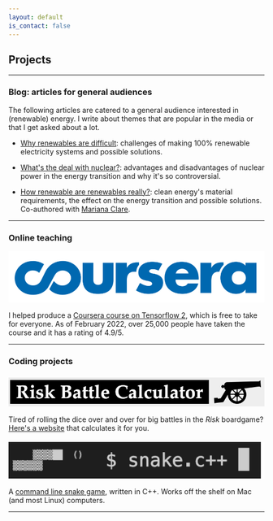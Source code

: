 ```yaml
---
layout: default
is_contact: false
---
```


## Projects

---

### Blog: articles for general audiences

The following articles are catered to a general audience interested in (renewable) energy. I write about themes that are popular in the media or that I get asked about a lot.

* [Why renewables are difficult](why_renewables_are_difficult): challenges of making 100% renewable electricity systems and possible solutions.

* [What's the deal with nuclear?](whats_the_deal_with_nuclear): advantages and disadvantages of nuclear power in the energy transition and why it's so controversial.

* [How renewable are renewables really?](https://whyitrainedtoday.co.uk/index.php/2018/11/29/how-renewable-are-renewables-really/): clean energy's material requirements, the effect on the energy transition and possible solutions. Co-authored with [Mariana Clare](https://www.imperial.ac.uk/people/m.clare17).

---

### Online teaching

<a href = "https://www.coursera.org/learn/getting-started-with-tensor-flow2"> 
<img class="projects-picture" src="images/coursera.png" style="margin: 0px 10px 0px 0px" /> 
</a>

I helped produce a [Coursera course on Tensorflow 2](https://www.coursera.org/learn/getting-started-with-tensor-flow2), which is free to take for everyone. As of February 2022, over 25,000 people have taken the course and it has a rating of 4.9/5.

---

### Coding projects

<a href = "risk_calculator/index.html"> 
<img class="projects-picture" src="images/risk_calculator.png" style="margin: 5px 10px 0px 0px" /> 
</a>

Tired of rolling the dice over and over for big battles in the *Risk* boardgame? [Here's a website](risk_calculator/index.html) that calculates it for you.

<a href = "https://github.com/ahilbers/cpp_snake"> 
<img class="projects-picture" src="images/snake.png" style="margin: 5px 10px 0px 0px" /> 
</a>

A [command line snake game](https://github.com/ahilbers/cpp_snake), written in C++. Works off the shelf on Mac (and most Linux) computers.

---

